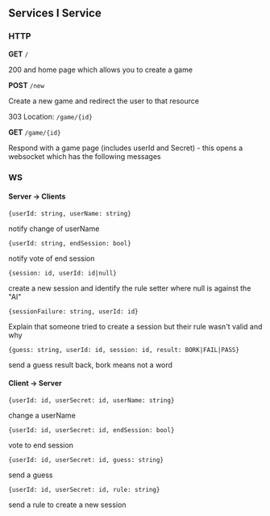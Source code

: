 ## Services I Service

### HTTP

**GET** `/`

200 and home page which allows you to create a game

**POST** `/new`

Create a new game and redirect the user to that resource

303
Location: `/game/{id}`


**GET** `/game/{id}`

Respond with a game page (includes userId and Secret) - this opens a websocket which has the following messages


### WS

#### Server -> Clients

`{userId: string, userName: string}`

notify change of userName

`{userId: string, endSession: bool}`

notify vote of end session

`{session: id, userId: id|null}`

create a new session and identify the rule setter where null is against the "AI"

`{sessionFailure: string, userId: id}`

Explain that someone tried to create a session but their rule wasn't valid and why

`{guess: string, userId: id, session: id, result: BORK|FAIL|PASS}`

send a guess result back, bork means not a word

#### Client -> Server

`{userId: id, userSecret: id, userName: string}`

change a userName

`{userId: id, userSecret: id, endSession: bool}`

vote to end session

`{userId: id, userSecret: id, guess: string}`

send a guess

`{userId: id, userSecret: id, rule: string}`

send a rule to create a new session

